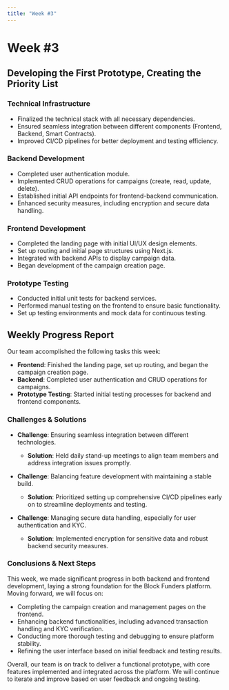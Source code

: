 ```yaml
---
title: "Week #3"
---
```


# **Week #3**

## **Developing the First Prototype, Creating the Priority List**

### **Technical Infrastructure**

- Finalized the technical stack with all necessary dependencies.
- Ensured seamless integration between different components (Frontend, Backend, Smart Contracts).
- Improved CI/CD pipelines for better deployment and testing efficiency.

### **Backend Development**

- Completed user authentication module.
- Implemented CRUD operations for campaigns (create, read, update, delete).
- Established initial API endpoints for frontend-backend communication.
- Enhanced security measures, including encryption and secure data handling.

### **Frontend Development**

- Completed the landing page with initial UI/UX design elements.
- Set up routing and initial page structures using Next.js.
- Integrated with backend APIs to display campaign data.
- Began development of the campaign creation page.

### **Prototype Testing**

- Conducted initial unit tests for backend services.
- Performed manual testing on the frontend to ensure basic functionality.
- Set up testing environments and mock data for continuous testing.

## **Weekly Progress Report**

Our team accomplished the following tasks this week:

- **Frontend**: Finished the landing page, set up routing, and began the campaign creation page.
- **Backend**: Completed user authentication and CRUD operations for campaigns.
- **Prototype Testing**: Started initial testing processes for backend and frontend components.

### **Challenges & Solutions**

- **Challenge**: Ensuring seamless integration between different technologies.

  - **Solution**: Held daily stand-up meetings to align team members and address integration issues promptly.

- **Challenge**: Balancing feature development with maintaining a stable build.

  - **Solution**: Prioritized setting up comprehensive CI/CD pipelines early on to streamline deployments and testing.

- **Challenge**: Managing secure data handling, especially for user authentication and KYC.
  - **Solution**: Implemented encryption for sensitive data and robust backend security measures.

### **Conclusions & Next Steps**

This week, we made significant progress in both backend and frontend development, laying a strong foundation for the Block Funders platform. Moving forward, we will focus on:

- Completing the campaign creation and management pages on the frontend.
- Enhancing backend functionalities, including advanced transaction handling and KYC verification.
- Conducting more thorough testing and debugging to ensure platform stability.
- Refining the user interface based on initial feedback and testing results.

Overall, our team is on track to deliver a functional prototype, with core features implemented and integrated across the platform. We will continue to iterate and improve based on user feedback and ongoing testing.
